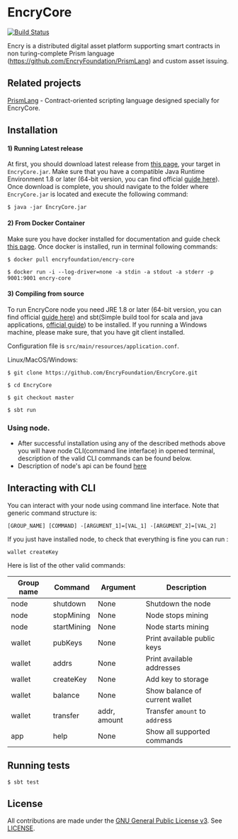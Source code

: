 # EncryCore

[![Build Status](https://travis-ci.org/EncryFoundation/EncryCore.svg?branch=master)](https://travis-ci.org/EncryFoundation/EncryCore)

Encry is a distributed digital asset platform supporting smart contracts in non turing-complete Prism language (https://github.com/EncryFoundation/PrismLang) and custom asset issuing.

## Related projects

[PrismLang](https://github.com/EncryFoundation/PrismLang) - Contract-oriented scripting language designed specially for EncryCore.

## Installation

#### 1) Running Latest release

At first, you should download latest release from [this page](https://github.com/EncryFoundation/EncryCore/releases), your target in `EncryCore.jar`. Make sure that you have a compatible Java Runtime Environment 1.8 or later (64-bit version, you can find official [guide here](https://docs.oracle.com/javase/8/docs/technotes/guides/install/install_overview.html)). Once download is complete, you should navigate to the folder where `EncryCore.jar` is located and execute the following command:

`$ java -jar EncryCore.jar`

#### 2) From Docker Container
Make sure you have docker installed for documentation and guide check [this page](https://docs.docker.com/install/). Once docker is installed, run in terminal following commands:

`$ docker pull encryfoundation/encry-core`

`$ docker run -i --log-driver=none -a stdin -a stdout -a stderr -p 9001:9001 encry-core`

#### 3) Compiling from source
To run EncryCore node you need JRE 1.8 or later (64-bit version, you can find official [guide here](https://docs.oracle.com/javase/8/docs/technotes/guides/install/install_overview.html)) and sbt(Simple build tool for scala and java applications, [official guide](https://www.scala-sbt.org/1.0/docs/Setup.html)) to be installed. If you running a Windows machine, please make sure, that you have git client installed.

Configuration file is `src/main/resources/application.conf`.

Linux/MacOS/Windows:

`$ git clone https://github.com/EncryFoundation/EncryCore.git`

`$ cd EncryCore`

`$ git checkout master`

`$ sbt run`

### Using node.
* After successful installation using any of the described methods above you will have node CLI(command line interface) in opened terminal, description of the valid CLI commands can be found below.
* Description of node's api can be found [here](https://github.com/EncryFoundation/EncryCore/blob/release/docs/design/NodeRoutes.md)

## Interacting with CLI
You can interact with your node using command line interface. Note that generic command structure is:

`[GROUP_NAME] [COMMAND] -[ARGUMENT_1]=[VAL_1] -[ARGUMENT_2]=[VAL_2]`

If you just have installed node, to check that everything is fine you can run :

`wallet createKey`

Here is list of the other valid commands:

Group name | Command | Argument | Description
--- | ---| --- | --- |
node|          shutdown|       None|          Shutdown the node
node|          stopMining|       None|           Node stops mining
node|          startMining|      None|           Node starts mining
wallet|       pubKeys|          None|           Print available public keys
wallet|        addrs|            None|           Print available addresses
wallet|        createKey|           None|           Add key to storage
wallet|        balance|          None|           Show balance of current wallet
wallet|        transfer|         addr, amount|   Transfer `amount` to `addr`ess
app|           help|             None|           Show all supported commands

## Running tests

`$ sbt test`

## License

All contributions are made under the [GNU General Public License v3](https://www.gnu.org/licenses/gpl-3.0.en.html). See [LICENSE](LICENSE).
